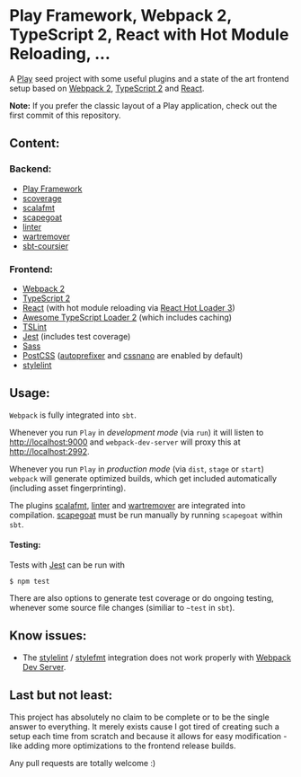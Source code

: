 # Play Framework, Webpack 2, TypeScript 2, React with Hot Module Reloading, ...

A [Play](https://www.playframework.com/) seed project with some useful plugins and a state of the art frontend setup based on [Webpack 2](https://webpack.github.io/), [TypeScript 2](https://www.typescriptlang.org/) and [React](https://facebook.github.io/react/).

__Note:__ If you prefer the classic layout of a Play application, check out the first commit of this repository.

## Content:

### Backend:

* [Play Framework](https://www.playframework.com/)
* [scoverage](http://scoverage.org/)
* [scalafmt](https://olafurpg.github.io/scalafmt/)
* [scapegoat](https://github.com/sksamuel/scapegoat)
* [linter](https://github.com/HairyFotr/linter)
* [wartremover](https://github.com/puffnfresh/wartremover)
* [sbt-coursier](https://github.com/alexarchambault/coursier)

### Frontend:

* [Webpack 2](https://webpack.github.io/)
* [TypeScript 2](https://www.typescriptlang.org/)
* [React](https://facebook.github.io/react/) (with hot module reloading via [React Hot Loader 3](https://github.com/gaearon/react-hot-loader))
* [Awesome TypeScript Loader 2](https://github.com/s-panferov/awesome-typescript-loader) (which includes caching)
* [TSLint](https://palantir.github.io/tslint/)
* [Jest](https://facebook.github.io/jest/) (includes test coverage)
* [Sass](http://sass-lang.com/)
* [PostCSS](https://github.com/postcss/postcss) ([autoprefixer](https://github.com/postcss/autoprefixer) and [cssnano](http://cssnano.co/) are enabled by default)
* [stylelint](http://stylelint.io/)

## Usage:

```Webpack``` is fully integrated into ```sbt```.

Whenever you run ```Play``` in _development mode_ (via ```run```) it will listen to [http://localhost:9000](http://localhost:9000) and ```webpack-dev-server``` will proxy this at [http://localhost:2992](http://localhost:2992).

Whenever you run ```Play``` in _production mode_ (via ```dist```, ```stage``` or ```start```) ```webpack``` will generate optimized builds, which get included automatically (including asset fingerprinting).

The plugins [scalafmt](https://olafurpg.github.io/scalafmt/), [linter](https://github.com/HairyFotr/linter) and [wartremover](https://github.com/puffnfresh/wartremover) are integrated into compilation. [scapegoat](https://github.com/sksamuel/scapegoat) must be run manually by running ```scapegoat``` within ```sbt```.

#### Testing:

Tests with [Jest](https://facebook.github.io/jest/) can be run with

```
$ npm test
```

There are also options to generate test coverage or do ongoing testing, whenever some source file changes (similiar to ```~test``` in ```sbt```).

## Know issues:

* The [stylelint](http://stylelint.io/) / [stylefmt](https://github.com/morishitter/stylefmt) integration does not work properly with [Webpack Dev Server](https://webpack.github.io/docs/webpack-dev-server.html).

## Last but not least:

This project has absolutely no claim to be complete or to be the single answer to everything. It merely exists cause I got tired of creating such a setup each time from scratch and because it allows for easy modification - like adding more optimizations to the frontend release builds.

Any pull requests are totally welcome :)
